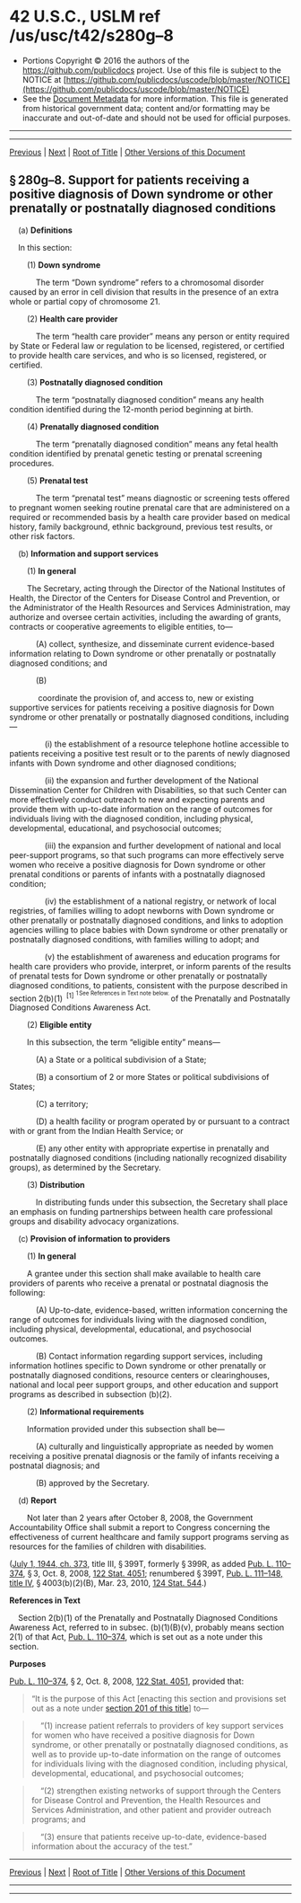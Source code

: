 ---
---

# 42 U.S.C., USLM ref /us/usc/t42/s280g–8

* Portions Copyright © 2016 the authors of the https://github.com/publicdocs project.
  Use of this file is subject to the NOTICE at [https://github.com/publicdocs/uscode/blob/master/NOTICE](https://github.com/publicdocs/uscode/blob/master/NOTICE)
* See the [Document Metadata](././../../../../../..//README.md) for more information.
  This file is generated from historical government data; content and/or formatting may be inaccurate and out-of-date and should not be used for official purposes.

----------
----------

[Previous](./../../../../../..//us/usc/t42/ch6A/schII/ptP/m__us_usc_t42_s280g–7.md) | [Next](./../../../../../..//us/usc/t42/ch6A/schII/ptP/m__us_usc_t42_s280g–9.md) | [Root of Title](./../../../../../../) | [Other Versions of this Document](https://publicdocs.github.io/go/links?ns=uslm&ref=%2Fus%2Fusc%2Ft42%2Fs280g%E2%80%938)

## § 280g–8. Support for patients receiving a positive diagnosis of Down syndrome or other prenatally or postnatally diagnosed conditions

    (a) __Definitions__ 

    In this section:

        (1) __Down syndrome__ 

            The term “Down syndrome” refers to a chromosomal disorder caused by an error in cell division that results in the presence of an extra whole or partial copy of chromosome 21.

        (2) __Health care provider__ 

            The term “health care provider” means any person or entity required by State or Federal law or regulation to be licensed, registered, or certified to provide health care services, and who is so licensed, registered, or certified.

        (3) __Postnatally diagnosed condition__ 

            The term “postnatally diagnosed condition” means any health condition identified during the 12-month period beginning at birth.

        (4) __Prenatally diagnosed condition__ 

            The term “prenatally diagnosed condition” means any fetal health condition identified by prenatal genetic testing or prenatal screening procedures.

        (5) __Prenatal test__ 

            The term “prenatal test” means diagnostic or screening tests offered to pregnant women seeking routine prenatal care that are administered on a required or recommended basis by a health care provider based on medical history, family background, ethnic background, previous test results, or other risk factors.

    (b) __Information and support services__ 

        (1) __In general__ 

        The Secretary, acting through the Director of the National Institutes of Health, the Director of the Centers for Disease Control and Prevention, or the Administrator of the Health Resources and Services Administration, may authorize and oversee certain activities, including the awarding of grants, contracts or cooperative agreements to eligible entities, to—

            (A) collect, synthesize, and disseminate current evidence-based information relating to Down syndrome or other prenatally or postnatally diagnosed conditions; and

            (B)

             coordinate the provision of, and access to, new or existing supportive services for patients receiving a positive diagnosis for Down syndrome or other prenatally or postnatally diagnosed conditions, including—

                (i) the establishment of a resource telephone hotline accessible to patients receiving a positive test result or to the parents of newly diagnosed infants with Down syndrome and other diagnosed conditions;

                (ii) the expansion and further development of the National Dissemination Center for Children with Disabilities, so that such Center can more effectively conduct outreach to new and expecting parents and provide them with up-to-date information on the range of outcomes for individuals living with the diagnosed condition, including physical, developmental, educational, and psychosocial outcomes;

                (iii) the expansion and further development of national and local peer-support programs, so that such programs can more effectively serve women who receive a positive diagnosis for Down syndrome or other prenatal conditions or parents of infants with a postnatally diagnosed condition;

                (iv) the establishment of a national registry, or network of local registries, of families willing to adopt newborns with Down syndrome or other prenatally or postnatally diagnosed conditions, and links to adoption agencies willing to place babies with Down syndrome or other prenatally or postnatally diagnosed conditions, with families willing to adopt; and

                (v) the establishment of awareness and education programs for health care providers who provide, interpret, or inform parents of the results of prenatal tests for Down syndrome or other prenatally or postnatally diagnosed conditions, to patients, consistent with the purpose described in section 2(b)(1)  <sup>\[1\]</sup>  <sup><sup> 1 See References in Text note below. </sup></sup>  of the Prenatally and Postnatally Diagnosed Conditions Awareness Act.

        (2) __Eligible entity__ 

        In this subsection, the term “eligible entity” means—

            (A) a State or a political subdivision of a State;

            (B) a consortium of 2 or more States or political subdivisions of States;

            (C) a territory;

            (D) a health facility or program operated by or pursuant to a contract with or grant from the Indian Health Service; or

            (E) any other entity with appropriate expertise in prenatally and postnatally diagnosed conditions (including nationally recognized disability groups), as determined by the Secretary.

        (3) __Distribution__ 

            In distributing funds under this subsection, the Secretary shall place an emphasis on funding partnerships between health care professional groups and disability advocacy organizations.

    (c) __Provision of information to providers__ 

        (1) __In general__ 

        A grantee under this section shall make available to health care providers of parents who receive a prenatal or postnatal diagnosis the following:

            (A) Up-to-date, evidence-based, written information concerning the range of outcomes for individuals living with the diagnosed condition, including physical, developmental, educational, and psychosocial outcomes.

            (B) Contact information regarding support services, including information hotlines specific to Down syndrome or other prenatally or postnatally diagnosed conditions, resource centers or clearinghouses, national and local peer support groups, and other education and support programs as described in subsection (b)(2).

        (2) __Informational requirements__ 

        Information provided under this subsection shall be—

            (A) culturally and linguistically appropriate as needed by women receiving a positive prenatal diagnosis or the family of infants receiving a postnatal diagnosis; and

            (B) approved by the Secretary.

    (d) __Report__ 

        Not later than 2 years after October 8, 2008, the Government Accountability Office shall submit a report to Congress concerning the effectiveness of current healthcare and family support programs serving as resources for the families of children with disabilities.

([July 1, 1944, ch. 373][/us/act/1944-07-01/ch373], title III, § 399T, formerly § 399R, as added [Pub. L. 110–374][/us/pl/110/374], § 3, Oct. 8, 2008, [122 Stat. 4051][/us/stat/122/4051]; renumbered § 399T, [Pub. L. 111–148, title IV][/us/pl/111/148/tIV], § 4003(b)(2)(B), Mar. 23, 2010, [124 Stat. 544][/us/stat/124/544].)

 __References in Text__ 

    Section 2(b)(1) of the Prenatally and Postnatally Diagnosed Conditions Awareness Act, referred to in subsec. (b)(1)(B)(v), probably means section 2(1) of that Act, [Pub. L. 110–374][/us/pl/110/374], which is set out as a note under this section.

 __Purposes__ 

[Pub. L. 110–374][/us/pl/110/374], § 2, Oct. 8, 2008, [122 Stat. 4051][/us/stat/122/4051], provided that: 

> “It is the purpose of this Act \[enacting this section and provisions set out as a note under [section 201 of this title][/us/usc/t42/s201]\] to—

>     “(1) increase patient referrals to providers of key support services for women who have received a positive diagnosis for Down syndrome, or other prenatally or postnatally diagnosed conditions, as well as to provide up-to-date information on the range of outcomes for individuals living with the diagnosed condition, including physical, developmental, educational, and psychosocial outcomes;

>     “(2) strengthen existing networks of support through the Centers for Disease Control and Prevention, the Health Resources and Services Administration, and other patient and provider outreach programs; and

>     “(3) ensure that patients receive up-to-date, evidence-based information about the accuracy of the test.”

----------

[Previous](./../../../../../..//us/usc/t42/ch6A/schII/ptP/m__us_usc_t42_s280g–7.md) | [Next](./../../../../../..//us/usc/t42/ch6A/schII/ptP/m__us_usc_t42_s280g–9.md) | [Root of Title](./../../../../../../) | [Other Versions of this Document](https://publicdocs.github.io/go/links?ns=uslm&ref=%2Fus%2Fusc%2Ft42%2Fs280g%E2%80%938)

----------
----------

[/us/act/1944-07-01/ch373]: https://publicdocs.github.io/go/links?ns=uslm&ref=%2Fus%2Fact%2F1944-07-01%2Fch373
[/us/pl/110/374]: https://publicdocs.github.io/go/links?ns=uslm&ref=%2Fus%2Fpl%2F110%2F374
[/us/stat/122/4051]: https://publicdocs.github.io/go/links?ns=uslm&ref=%2Fus%2Fstat%2F122%2F4051
[/us/pl/111/148/tIV]: https://publicdocs.github.io/go/links?ns=uslm&ref=%2Fus%2Fpl%2F111%2F148%2FtIV
[/us/stat/124/544]: https://publicdocs.github.io/go/links?ns=uslm&ref=%2Fus%2Fstat%2F124%2F544
[/us/pl/110/374]: https://publicdocs.github.io/go/links?ns=uslm&ref=%2Fus%2Fpl%2F110%2F374
[/us/pl/110/374]: https://publicdocs.github.io/go/links?ns=uslm&ref=%2Fus%2Fpl%2F110%2F374
[/us/stat/122/4051]: https://publicdocs.github.io/go/links?ns=uslm&ref=%2Fus%2Fstat%2F122%2F4051
[/us/usc/t42/s201]: https://publicdocs.github.io/go/links?ns=uslm&ref=%2Fus%2Fusc%2Ft42%2Fs201


